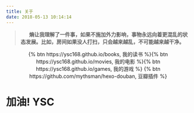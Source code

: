 ```yaml
---
title: 关于
date: 2018-05-13 10:14:14
---
```


> **&nbsp;&nbsp;&nbsp;&nbsp;&nbsp;&nbsp;&nbsp;熵让我理解了一件事，如果不施加外力影响，事物永远向着更混乱的状态发展。比如，房间如果没人打扫，只会越来越乱，不可能越来越干净。**<!---more-->

<center>
{% btn https://ysc168.github.io/books, 我的读书 %}{% btn https://ysc168.github.io/movies, 我的电影 %}{% btn https://ysc168.github.io/games, 我的游戏 %}
{% btn https://github.com/mythsman/hexo-douban, 豆瓣插件 %}
</center>

<h1 id="text">加油! YSC</h1>
<script>
            h1 = document.getElementById('text');    
            inter = setInterval(function() {
                h1.style.color = "RGB(" + Math.floor(Math.random() * 256) +" , " + Math.floor(Math.random() * 256) +", " + Math.floor(Math.random() * 256) + ")";
              
            }, 800);
             
            function Stop() {
                clearInterval(inter);
            }
    </script>


    
<iframe frameborder="no" border="0" marginwidth="0" marginheight="0" width="60%" height="86" src="https://cdn.a632079.me/163music.html?playlist=355992"></iframe>
<iframe frameborder="no" border="0" marginwidth="0" marginheight="0" width="60%" height="86" src="https://cdn.a632079.me/163music.html?playlist=3986017"></iframe>
<iframe frameborder="no" border="0" marginwidth="0" marginheight="0" width="60%" height="86" src="https://cdn.a632079.me/163music.html?playlist=466122659"></iframe>
<iframe frameborder="no" border="0" marginwidth="0" marginheight="0" width="60%" height="86" src="https://cdn.a632079.me/163music.html?playlist=28402345"></iframe>



<a href="http://ysc168.github.io/assets/resume.pdf" target="_blank" >个人简历</a>
<a href="http://ysc168.coding.me/svg/" target="_blank" >svg转xml(安卓)</a>
<a href="http://ysc168.github.io" target="_blank" >http://ysc168.github.io</a>



